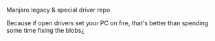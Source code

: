 Manjaro legacy & special driver repo

Because if open drivers set your PC on fire, that's better than spending some time fixing the blobs¿